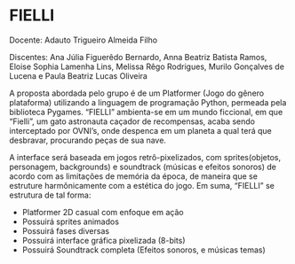 # FIELLI

Docente: 
Adauto Trigueiro Almeida Filho

Discentes: 
Ana Júlia Figuerêdo Bernardo,
Anna Beatriz Batista Ramos,
Eloise Sophia Lamenha Lins, 
Melissa Rêgo Rodrigues,
Murilo Gonçalves de Lucena e
Paula Beatriz Lucas Oliveira

A proposta abordada pelo grupo é de um Platformer (Jogo do gênero plataforma)
utilizando a linguagem de programação Python, permeada pela biblioteca Pygames.
“FIELLI” ambienta-se em um mundo ficcional, em que “Fielli”, um gato astronauta caçador
de recompensas, acaba sendo interceptado por OVNI’s, onde despenca em um planeta a
qual terá que desbravar, procurando peças de sua nave.


A interface será baseada em jogos retrô-pixelizados, com sprites(objetos,
personagem, backgrounds) e soundtrack (músicas e efeitos sonoros) de acordo com as
limitações de memória da época, de maneira que se estruture harmônicamente com a
estética do jogo.
Em suma, “FIELLI” se estrutura de tal forma:

- Platformer 2D casual com enfoque em ação
- Possuirá sprites animados
- Possuirá fases diversas
- Possuirá interface gráfica pixelizada (8-bits)
- Possuirá Soundtrack completa (Efeitos sonoros, e músicas temas)

